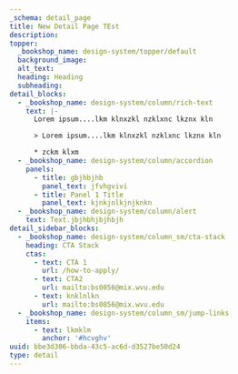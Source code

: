 ```yaml
---
_schema: detail_page
title: New Detail Page TEst
description:
topper:
  _bookshop_name: design-system/topper/default
  background_image:
  alt_text:
  heading: Heading
  subheading:
detail_blocks:
  - _bookshop_name: design-system/column/rich-text
    text: |-
      Lorem ipsum....lkm klnxzkl nzklxnc lkznx kln

      > Lorem ipsum....lkm klnxzkl nzklxnc lkznx kln

      * zckm klxm
  - _bookshop_name: design-system/column/accordion
    panels:
      - title: gbjhbjhb
        panel_text: jfvhgvivi
      - title: Panel 1 Title
        panel_text: kjnkjnlkjnjknkn
  - _bookshop_name: design-system/column/alert
    text: Text.jbjhbhjbjhbjh
detail_sidebar_blocks:
  - _bookshop_name: design-system/column_sm/cta-stack
    heading: CTA Stack
    ctas:
      - text: CTA 1
        url: /how-to-apply/
      - text: CTA2
        url: mailto:bs0056@mix.wvu.edu
      - text: knklnlkn
        url: mailto:bs0056@mix.wvu.edu
  - _bookshop_name: design-system/column_sm/jump-links
    items:
      - text: lkmklm
        anchor: '#hcvghv'
uuid: bbe3d306-bbda-43c5-ac6d-d3527be50d24
type: detail
---
```

